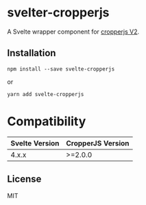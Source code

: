 # svelter-cropperjs

A Svelte wrapper component for [cropperjs V2](https://fengyuanchen.github.io/cropperjs/v2/).


## Installation

```shell
npm install --save svelte-cropperjs
```
or
```
yarn add svelte-cropperjs
```

# Compatibility
| Svelte Version | CropperJS Version |
| ---------- | --------------- |
| 4.x.x      | >=2.0.0         |



## License

MIT